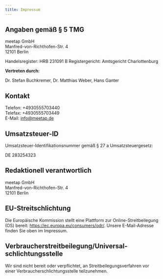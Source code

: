 ```yaml
---
title: Impressum
---
```


## Angaben gemäß § 5 TMG

meetap GmbH  
Manfred-von-Richthofen-Str. 4  
12101 Berlin  

Handelsregister: HRB 231091 B
Registergericht: Amtsgericht Charlottenburg

**Vertreten durch:**

Dr. Stefan Buchkremer, Dr. Matthias Weber, Hans Ganter

## Kontakt

Telefon: +4930555703440  
Telefax: +4930555703449  
E-Mail: info@meetap.de  

## Umsatzsteuer-ID

Umsatzsteuer-Identifikationsnummer gemäß § 27 a Umsatzsteuergesetz:

DE 283254323

## Redaktionell verantwortlich

meetap GmbH  
Manfred-von-Richthofen-Str. 4  
12101 Berlin  

## EU-Streitschlichtung

Die Europäische Kommission stellt eine Plattform zur Online-Streitbeilegung (OS) bereit: https://ec.europa.eu/consumers/odr/.
Unsere E-Mail-Adresse finden Sie oben im Impressum.

## Verbraucher­streit­beilegung/Universal­schlichtungs­stelle

Wir sind nicht bereit oder verpflichtet, an Streitbeilegungsverfahren vor einer Verbraucherschlichtungsstelle teilzunehmen.